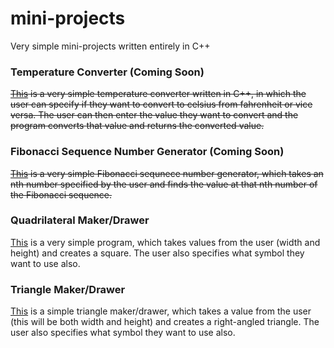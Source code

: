 # mini-projects
Very simple mini-projects written entirely in C++

### Temperature Converter (Coming Soon)
<del><a href=''>This</a> is a very simple temperature converter written in C++, in which the user can specify if they want to convert to celsius from fahrenheit or vice versa. The user can then enter the value they want to convert and the program converts that value and returns the converted value.</del>

### Fibonacci Sequence Number Generator (Coming Soon)
<del><a href=''>This</a> is a very simple Fibonacci sequnece number generator, which takes an nth number specified by the user and finds the value at that nth number of the Fibonacci sequence.</del>

### Quadrilateral Maker/Drawer
<a href='https://github.com/sudo-harun/cpp-mini-projects/blob/main/quadrilateral.cpp'>This</a> is a very simple program, which takes values from the user (width and height) and creates a square. The user also specifies what symbol they want to use also.

### Triangle Maker/Drawer
<a href='https://github.com/sudo-harun/cpp-mini-projects/blob/main/triangle.cpp'>This</a> is a simple triangle maker/drawer, which takes a value from the user (this will be both width and height) and creates a right-angled triangle. The user also specifies what symbol they want to use also.
